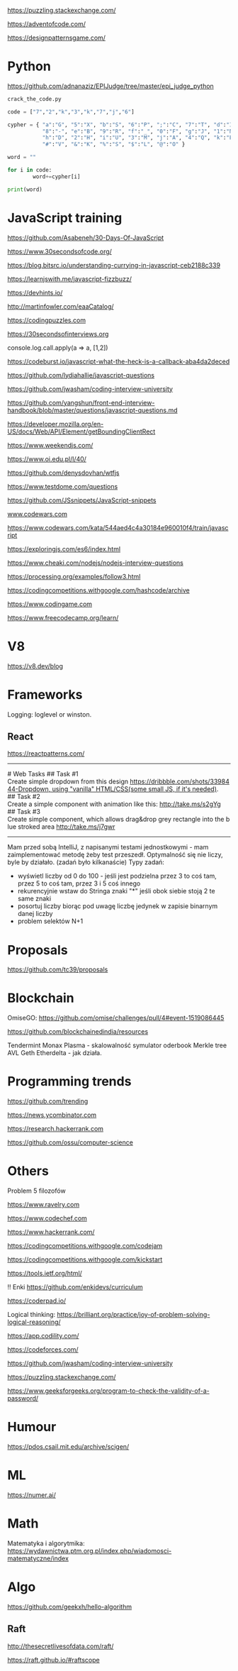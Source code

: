 https://puzzling.stackexchange.com/

https://adventofcode.com/

https://designpatternsgame.com/

# Python

https://github.com/adnanaziz/EPIJudge/tree/master/epi_judge_python

```python
crack_the_code.py

code = ["7","2","k","3","k","7","j","6"] 

cypher = { "a":"G", "5":"X", "b":"S", "6":"P", ";":"C", "7":"T", "d":"I",
           "8":"-", "e":"B", "9":"R", "f":"_", "0":"F", "g":"J", "1":"N",
           "h":"D", "2":"H", "i":"U", "3":"M", "j":"A", "4":"Q", "k":"E",
           "#":"V", "&":"K", "%":"S", "$":"L", "@":"O" }

word = ""

for i in code:
        word+=cypher[i]

print(word)
```

# JavaScript training

https://github.com/Asabeneh/30-Days-Of-JavaScript

https://www.30secondsofcode.org/

https://blog.bitsrc.io/understanding-currying-in-javascript-ceb2188c339

https://learnjswith.me/javascript-fizzbuzz/

https://devhints.io/

http://martinfowler.com/eaaCatalog/

https://codingpuzzles.com

https://30secondsofinterviews.org

console.log.call.apply(a => a, [1,2])

https://codeburst.io/javascript-what-the-heck-is-a-callback-aba4da2deced

https://github.com/lydiahallie/javascript-questions

https://github.com/jwasham/coding-interview-university

https://github.com/yangshun/front-end-interview-handbook/blob/master/questions/javascript-questions.md

https://developer.mozilla.org/en-US/docs/Web/API/Element/getBoundingClientRect

https://www.weekendjs.com/

https://www.oi.edu.pl/l/40/

https://github.com/denysdovhan/wtfjs

https://www.testdome.com/questions

https://github.com/JSsnippets/JavaScript-snippets

www.codewars.com

https://www.codewars.com/kata/544aed4c4a30184e960010f4/train/javascript

https://exploringjs.com/es6/index.html

https://www.cheaki.com/nodejs/nodejs-interview-questions

https://processing.org/examples/follow3.html

https://codingcompetitions.withgoogle.com/hashcode/archive

https://www.codingame.com

https://www.freecodecamp.org/learn/

# V8

https://v8.dev/blog


# Frameworks

 Logging: loglevel or winston. 


## React

https://reactpatterns.com/

---

# Web Tasks ## Task #1 Create simple dropdown from this design https://dribbble.com/shots/3398444-Dropdown, using "vanilla" HTML/CSS(some small JS, if it's needed). ## Task #2 Create a simple component with animation like this: http://take.ms/s2gYg ## Task #3 Create simple component, which allows drag&drop grey rectangle into the blue stroked area http://take.ms/j7gwr

---

Mam przed sobą IntelliJ, z napisanymi testami jednostkowymi - mam zaimplementować metodę żeby test przeszedł. Optymalność się nie liczy, byle by działało. (zadań było kilkanaście)
Typy zadań:
- wyświetl liczby od 0 do 100 - jeśli jest podzielna przez 3 to coś tam, przez 5 to coś tam, przez 3 i 5 coś innego
- rekurencyjnie wstaw do Stringa znaki "*" jeśli obok siebie stoją 2 te same znaki
- posortuj liczby biorąc pod uwagę liczbę jedynek w zapisie binarnym danej liczby
- problem selektów N+1

# Proposals

https://github.com/tc39/proposals


# Blockchain

OmiseGO: https://github.com/omise/challenges/pull/4#event-1519086445

https://github.com/blockchainedindia/resources

Tendermint
Monax
Plasma - skalowalność
symulator oderbook
Merkle tree
AVL
Geth
Etherdelta - jak działa.


# Programming trends

https://github.com/trending

https://news.ycombinator.com

https://research.hackerrank.com

https://github.com/ossu/computer-science


# Others

Problem 5 filozofów

https://www.ravelry.com

https://www.codechef.com

https://www.hackerrank.com/

https://codingcompetitions.withgoogle.com/codejam

https://codingcompetitions.withgoogle.com/kickstart

https://tools.ietf.org/html/

!! Enki https://github.com/enkidevs/curriculum

https://coderpad.io/

Logical thinking: https://brilliant.org/practice/joy-of-problem-solving-logical-reasoning/

https://app.codility.com/

https://codeforces.com/

https://github.com/jwasham/coding-interview-university

https://puzzling.stackexchange.com/

https://www.geeksforgeeks.org/program-to-check-the-validity-of-a-password/

# Humour

https://pdos.csail.mit.edu/archive/scigen/

# ML

https://numer.ai/

# Math

Matematyka i algorytmika: https://wydawnictwa.ptm.org.pl/index.php/wiadomosci-matematyczne/index

# Algo

https://github.com/geekxh/hello-algorithm

## Raft

http://thesecretlivesofdata.com/raft/

https://raft.github.io/#raftscope

